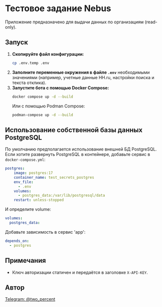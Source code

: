 # Тестовое задание Nebus

Приложение предназначено для выдачи данных по организациям (read-only).

## Запуск

1. **Скопируйте файл конфигурации:**
    ```bash
    cp .env.temp .env
    ```
2. **Заполните переменные окружения в файле `.env`** необходимыми значениями (например, учетные данные HH.ru, настройки поиска и текста отклика).
3. **Запустите бота с помощью Docker Compose:**
    ```bash
    docker compose up -d --build
    ```
   Или с помощью Podman Compose:
    ```bash
    podman-compose up -d --build
    ```

## Использование собственной базы данных PostgreSQL

По умолчанию предполагается использование внешней БД PostgreSQL. Если хотите развернуть PostgreSQL в контейнере, добавьте сервис в `docker-compose.yml`:
```yaml
postgres:
    image: postgres:17
    container_name: test_secrets_postgres
    env_file:
      - .env
    volumes:
      - postgres_data:/var/lib/postgresql/data
    restart: unless-stopped
```
И определите volume:
```yaml
volumes:
  postgres_data:
```
Добавьте зависимость в сервис 'app':
```yaml
depends_on:
  - postgres
```
   
## Примечания

- Ключ авторизации статичен и передаётся в заголовке `X-API-KEY`.

## Автор

[Telegram: @two_percent](https://t.me/two_percent)